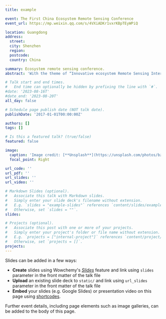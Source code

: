 ```yaml
---
title: example 

event: The First China Ecosystem Remote Sensing Conference
event_url: https://mp.weixin.qq.com/s/4VXiADKr1vxrKBpTEyWPiQ

location: Guangdong
address:
  street: 
  city: Shenzhen
  region: 
  postcode: 
  country: China

summary: Ecosystem remote sensing conference.
abstract: 'With the theme of “Innovative ecosystem Remote Sensing Interdisciplinary”, the conference focused on the academic discussion on the theory, method and application of ecosystem remote sensing. Nearly 600 experts and scholars from the two fields of ecology and remote sensing participated in the conference, realizing the collision of ecology and remote sensing thinking, promoting the deep integration of the two disciplines, and effectively promoting the innovation and discipline construction of ecosystem remote sensing.'

# Talk start and end times.
#   End time can optionally be hidden by prefixing the line with `#`.
#date: '2023-08-16T'
#date_end: '2023-08-20T'
all_day: false

# Schedule page publish date (NOT talk date).
publishDate: '2017-01-01T00:00:00Z'

authors: []
tags: []

# Is this a featured talk? (true/false)
featured: false

image:
  caption: 'Image credit: [**Unsplash**](https://unsplash.com/photos/bzdhc5b3Bxs)'
  focal_point: Right

url_code: ''
url_pdf: ''
url_slides: ''
url_video: ''

# Markdown Slides (optional).
#   Associate this talk with Markdown slides.
#   Simply enter your slide deck's filename without extension.
#   E.g. `slides = "example-slides"` references `content/slides/example-slides.md`.
#   Otherwise, set `slides = ""`.
slides:

# Projects (optional).
#   Associate this post with one or more of your projects.
#   Simply enter your project's folder or file name without extension.
#   E.g. `projects = ["internal-project"]` references `content/project/deep-learning/index.md`.
#   Otherwise, set `projects = []`.
projects:
---
```


Slides can be added in a few ways:

- **Create** slides using Wowchemy's [_Slides_](https://wowchemy.com/docs/managing-content/#create-slides) feature and link using `slides` parameter in the front matter of the talk file
- **Upload** an existing slide deck to `static/` and link using `url_slides` parameter in the front matter of the talk file
- **Embed** your slides (e.g. Google Slides) or presentation video on this page using [shortcodes](https://wowchemy.com/docs/writing-markdown-latex/).

Further event details, including page elements such as image galleries, can be added to the body of this page.

